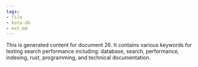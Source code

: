 ```yaml
---
tags:
- file
- kota-db
- ext_md
---
```

This is generated content for document 26. It contains various keywords for testing search performance including: database, search, performance, indexing, rust, programming, and technical documentation.